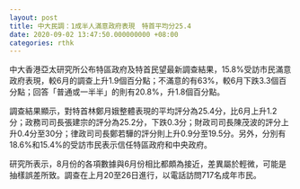 ```yaml
---
layout: post
title: 中大民調：1成半人滿意政府表現　特首平均分25.4
date: 2020-09-02 13:47:50.000000000 +08:00
categories: rthk
---
```


中大香港亞太研究所公布特區政府及特首民望最新調查結果，15.8%受訪市民滿意政府表現，較6月的調查上升1.9個百分點；不滿意的有63%，較6月下跌3.3個百分點；回答「普通或一半半」的則有20.8%，升1.8個百分點。

調查結果顯示，對特首林鄭月娥整體表現的平均評分為25.4分，比6月上升1.2分；政務司司長張建宗的評分為25.2分，下跌0.3分；財政司司長陳茂波的評分上升0.4分至30分；律政司司長鄭若驊的評分則上升0.9分至19.5分。另外，分別有18.6%和15.4%的受訪市民表示信任特區政府和中央政府。

研究所表示，8月份的各項數據與6月份相比都頗為接近，差異屬於輕微，可能是抽樣誤差所致。調查在上月20至26日進行，以電話訪問717名成年市民。

